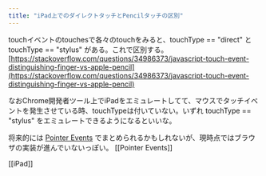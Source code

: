 ```yaml
---
title: "iPad上でのダイレクトタッチとPencilタッチの区別"
---
```


touchイベントのtouchesで各々のtouchをみると、touchType == "direct" と touchType == "stylus" がある。これで区別する。
[https://stackoverflow.com/questions/34986373/javascript-touch-event-distinguishing-finger-vs-apple-pencil](https://stackoverflow.com/questions/34986373/javascript-touch-event-distinguishing-finger-vs-apple-pencil)

なおChrome開発者ツール上でiPadをエミュレートしてて、マウスでタッチイベントを発生させている時、touchTypeは付いていない。いずれ touchType == "stylus" をエミュレートできるようになるといいな。

将来的には [Pointer Events](https://www.w3.org/TR/pointerevents/) でまとめられるかもしれないが、現時点ではブラウザの実装が進んでいないっぽい。 [[Pointer Events]]

[[iPad]]
